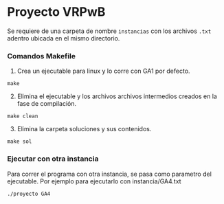 # Proyecto VRPwB

Se requiere de una carpeta de nombre `instancias` con los archivos `.txt` adentro ubicada en el mismo directorio.

### Comandos Makefile
1. Crea un ejecutable para linux y lo corre con GA1 por defecto.
```
make
```
2. Elimina el ejecutable y los archivos archivos intermedios creados en la fase de compilación.
```
make clean
```
3. Elimina la carpeta soluciones y sus contenidos.
```
make sol
```


### Ejecutar con otra instancia
Para correr el programa con otra instancia, se pasa como parametro del ejecutable. Por ejemplo para ejecutarlo con instancia/GA4.txt
```
./proyecto GA4
```